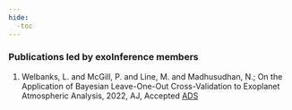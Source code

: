 ```yaml
---
hide:
  -toc
---
```


### Publications led by exoInference members

1. Welbanks, L. and McGill, P. and Line, M. and Madhusudhan, N.; On the Application of Bayesian Leave-One-Out Cross-Validation to Exoplanet Atmospheric Analysis, 2022, AJ, Accepted [ADS](https://ui.adsabs.harvard.edu/abs/2022arXiv221203872W/abstract)



